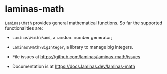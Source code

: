 # laminas-math

`Laminas\Math` provides general mathematical functions. So far the supported
functionalities are:

- `Laminas\Math\Rand`, a random number generator;
- `Laminas\Math\BigInteger`, a library to manage big integers.


- File issues at https://github.com/laminas/laminas-math/issues
- Documentation is at https://docs.laminas.dev/laminas-math
